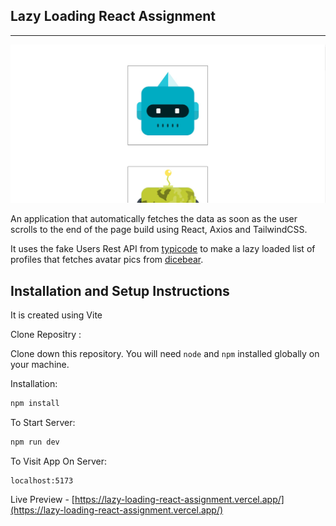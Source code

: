 ## Lazy Loading React Assignment

---

![](./src/assets/demo.jpg)

An application that automatically fetches the data as soon as the user scrolls to the end of the page build using React, Axios and TailwindCSS.

It uses the fake Users Rest API from [typicode](https://jsonplaceholder.typicode.com/) to make a lazy loaded list of profiles that fetches avatar pics from [dicebear](https://avatars.dicebear.com/docs/http-api).

## Installation and Setup Instructions

It is created using Vite

Clone Repositry :

Clone down this repository. You will need `node` and `npm` installed globally on your machine.

Installation:

```bash
npm install
```

To Start Server:

```bash
npm run dev
```

To Visit App On Server:

```url
localhost:5173
```

Live Preview - [https://lazy-loading-react-assignment.vercel.app/](https://lazy-loading-react-assignment.vercel.app/)
